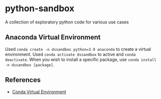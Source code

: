 # python-sandbox
A collection of exploratory python code for various use cases


##

## Anaconda Virtual Environment

Used `conda create -n dssandbox python=3.9 anaconda` to create a virtual environment. Used `conda activate dssandbox` to active and `conda deactivate`. When you wish to install a specific package, use `conda install -n dssandbox [package]`. 


## References 

- [Conda Virtual Environment](https://uoa-eresearch.github.io/eresearch-cookbook/recipe/2014/11/20/conda/)